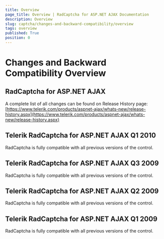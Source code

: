 ```yaml
---
title: Overview
page_title: Overview | RadCaptcha for ASP.NET AJAX Documentation
description: Overview
slug: captcha/changes-and-backward-compatibility/overview
tags: overview
published: True
position: 0
---
```


# Changes and Backward Compatibility Overview



## RadCaptcha for ASP.NET AJAX

A complete list of all changes can be found on Release History page: [https://www.telerik.com/products/aspnet-ajax/whats-new/release-history.aspx](https://www.telerik.com/products/aspnet-ajax/whats-new/release-history.aspx)



## Telerik RadCaptcha for ASP.NET AJAX Q1 2010

RadCaptcha is fully compatible with all previous versions of the control.



## Telerik RadCaptcha for ASP.NET AJAX Q3 2009

RadCaptcha is fully compatible with all previous versions of the control.



## Telerik RadCaptcha for ASP.NET AJAX Q2 2009

RadCaptcha is fully compatible with all previous versions of the control.



## Telerik RadCaptcha for ASP.NET AJAX Q1 2009

RadCaptcha is fully compatible with all previous versions of the control.
